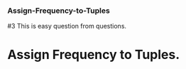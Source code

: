 ### Assign-Frequency-to-Tuples
#3 This is easy question from questions.
# Assign Frequency to Tuples.
